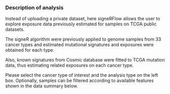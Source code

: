 ### Description of analysis

Instead of uploading a private dataset, here signeRFlow allows the user to explore exposure data previously estimated for samples on TCGA public datasets. 

The signeR algorithm were previously applied to genome samples from 33 cancer types and estimated mutational signatures and exposures were obtained for each type. 

Also, known signatures from Cosmic database were fitted to TCGA mutation data, thus estimating related exposures on each cancer type. 

Please select the cancer type of interest and the analysis type on the left box. Optionally, samples can be filtered according to available features shown in the data summary below.